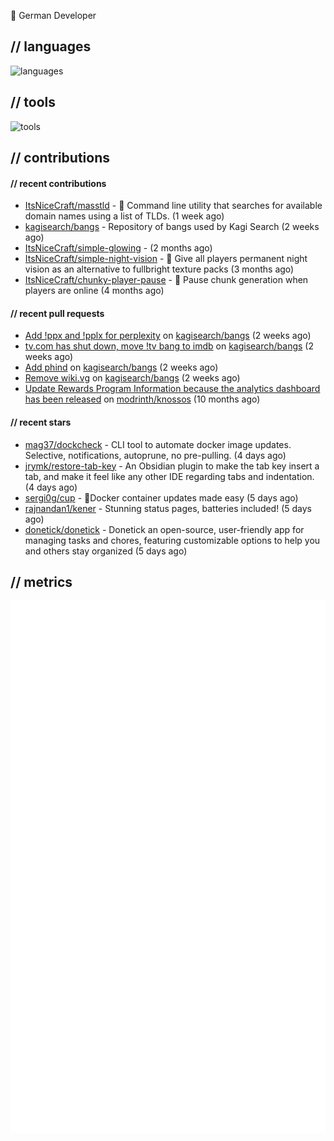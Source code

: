 👋 German Developer

## // languages
![languages](https://skillicons.dev/icons?i=py,go,bash)

## // tools

![tools](https://skillicons.dev/icons?i=androidstudio,arch,aws,azure,cloudflare,discord,docker,figma,fediverse,gcp,git,github,githubactions,gitlab,grafana,idea,jenkins,linux,mastodon,mongodb,nodejs,prometheus,raspberrypi,selenium,svg,twitter,workers,vercel,visualstudio,vscode)

## // contributions

#### // recent contributions

- [ItsNiceCraft/masstld](https://github.com/ItsNiceCraft/masstld) - 🧭 Command line utility that searches for available domain names using a list of TLDs. (1 week ago)
- [kagisearch/bangs](https://github.com/kagisearch/bangs) - Repository of bangs used by Kagi Search (2 weeks ago)
- [ItsNiceCraft/simple-glowing](https://github.com/ItsNiceCraft/simple-glowing) -  (2 months ago)
- [ItsNiceCraft/simple-night-vision](https://github.com/ItsNiceCraft/simple-night-vision) - 🔦 Give all players permanent night vision as an alternative to fullbright texture packs (3 months ago)
- [ItsNiceCraft/chunky-player-pause](https://github.com/ItsNiceCraft/chunky-player-pause) - 🚦 Pause chunk generation when players are online (4 months ago)

#### // recent pull requests

- [Add !ppx and !pplx for perplexity](https://github.com/kagisearch/bangs/pull/187) on [kagisearch/bangs](https://github.com/kagisearch/bangs) (2 weeks ago)
- [tv.com has shut down, move !tv bang to imdb](https://github.com/kagisearch/bangs/pull/180) on [kagisearch/bangs](https://github.com/kagisearch/bangs) (2 weeks ago)
- [Add phind](https://github.com/kagisearch/bangs/pull/178) on [kagisearch/bangs](https://github.com/kagisearch/bangs) (2 weeks ago)
- [Remove wiki.vg](https://github.com/kagisearch/bangs/pull/173) on [kagisearch/bangs](https://github.com/kagisearch/bangs) (2 weeks ago)
- [Update Rewards Program Information because the analytics dashboard has been released](https://github.com/modrinth/knossos/pull/1712) on [modrinth/knossos](https://github.com/modrinth/knossos) (10 months ago)

#### // recent stars

- [mag37/dockcheck](https://github.com/mag37/dockcheck) - CLI tool to automate docker image updates. Selective, notifications, autoprune, no pre-pulling. (4 days ago)
- [jrymk/restore-tab-key](https://github.com/jrymk/restore-tab-key) - An Obsidian plugin to make the tab key insert a tab, and make it feel like any other IDE regarding tabs and indentation. (4 days ago)
- [sergi0g/cup](https://github.com/sergi0g/cup) - 🥤Docker container updates made easy (5 days ago)
- [rajnandan1/kener](https://github.com/rajnandan1/kener) - Stunning status pages, batteries included! (5 days ago)
- [donetick/donetick](https://github.com/donetick/donetick) - Donetick an open-source, user-friendly app for managing tasks and chores, featuring customizable options to help you and others stay organized (5 days ago)

## // metrics

![metrics](/github-metrics.svg)